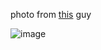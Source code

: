 photo from [this](https://petewarden.com/2015/04/20/why-gemm-is-at-the-heart-of-deep-learning/) guy

![image](https://github.com/user-attachments/assets/7d154fdd-e321-43f0-a0cc-9d311b5fe178)

